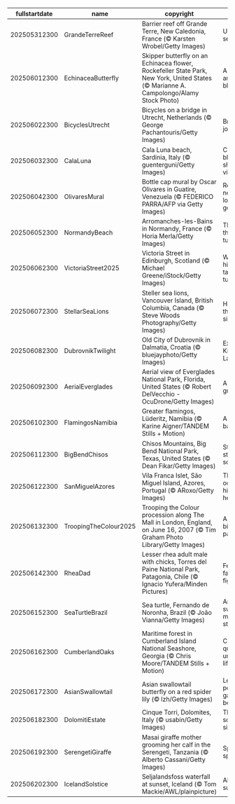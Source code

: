 |fullstartdate|name|copyright|title|image|
|--|--|--|--|--|
202505312300|GrandeTerreReef|Barrier reef off Grande Terre, New Caledonia, France (© Karsten Wrobel/Getty Images)|Under the sea|![](/en-GB/2025/06/202505312300GrandeTerreReef.jpg)|
202506012300|EchinaceaButterfly|Skipper butterfly on an Echinacea flower, Rockefeller State Park, New York, United States (© Marianne A. Campolongo/Alamy Stock Photo)|A blur among the blooms|![](/en-GB/2025/06/202506012300EchinaceaButterfly.jpg)|
202506022300|BicyclesUtrecht|Bicycles on a bridge in Utrecht, Netherlands (© George Pachantouris/Getty Images)|Brake for joy|![](/en-GB/2025/06/202506022300BicyclesUtrecht.jpg)|
202506032300|CalaLuna|Cala Luna beach, Sardinia, Italy (© guenterguni/Getty Images)|Crisp blues, sharp views|![](/en-GB/2025/06/202506032300CalaLuna.jpg)|
202506042300|OlivaresMural|Bottle cap mural by Oscar Olivares in Guatire, Venezuela (© FEDERICO PARRA/AFP via Getty Images)|Recycling never looked so good|![](/en-GB/2025/06/202506042300OlivaresMural.jpg)|
202506052300|NormandyBeach|Arromanches-les-Bains in Normandy, France (© Horia Merla/Getty Images)|The day the tide turned|![](/en-GB/2025/06/202506052300NormandyBeach.jpg)|
202506062300|VictoriaStreet2025|Victoria Street in Edinburgh, Scotland (© Michael Greene/iStock/Getty Images)|Where history takes a turn|![](/en-GB/2025/06/202506062300VictoriaStreet2025.jpg)|
202506072300|StellarSeaLions|Steller sea lions, Vancouver Island, British Columbia, Canada (© Steve Woods Photography/Getty Images)|Hello from the other side|![](/en-GB/2025/06/202506072300StellarSeaLions.jpg)|
202506082300|DubrovnikTwilight|Old City of Dubrovnik in Dalmatia, Croatia (© bluejayphoto/Getty Images)|Explore King's Landing|![](/en-GB/2025/06/202506082300DubrovnikTwilight.jpg)|
202506092300|AerialEverglades|Aerial view of Everglades National Park, Florida, United States (© Robert DelVecchio - OcuDrone/Getty Images)|A river of grass|![](/en-GB/2025/06/202506092300AerialEverglades.jpg)|
202506102300|FlamingosNamibia|Greater flamingos, Lüderitz, Namibia (© Karine Aigner/TANDEM Stills + Motion)|A tidal ballet|![](/en-GB/2025/06/202506102300FlamingosNamibia.jpg)|
202506112300|BigBendChisos|Chisos Mountains, Big Bend National Park, Texas, United States (© Dean Fikar/Getty Images)|Stars, stone and solitude|![](/en-GB/2025/06/202506112300BigBendChisos.jpg)|
202506122300|SanMiguelAzores|Vila Franca Islet, São Miguel Island, Azores, Portugal (© ARoxo/Getty Images)|The ocean's hidden heartbeat|![](/en-GB/2025/06/202506122300SanMiguelAzores.jpg)|
202506132300|TroopingTheColour2025|Trooping the Colour procession along The Mall in London, England, on June 16, 2007 (© Tim Graham Photo Library/Getty Images)|A royal birthday parade|![](/en-GB/2025/06/202506132300TroopingTheColour2025.jpg)|
202506142300|RheaDad|Lesser rhea adult male with chicks, Torres del Paine National Park, Patagonia, Chile (© Ignacio Yufera/Minden Pictures)|Feathered father figure|![](/en-GB/2025/06/202506142300RheaDad.jpg)|
202506152300|SeaTurtleBrazil|Sea turtle, Fernando de Noronha, Brazil (© João Vianna/Getty Images)|Ancient swimmers, modern struggles|![](/en-GB/2025/06/202506152300SeaTurtleBrazil.jpg)|
202506162300|CumberlandOaks|Maritime forest in Cumberland Island National Seashore, Georgia (© Chris Moore/TANDEM Stills + Motion)|Coastal quiet, untamed life|![](/en-GB/2025/06/202506162300CumberlandOaks.jpg)|
202506172300|AsianSwallowtail|Asian swallowtail butterfly on a red spider lily (© lzh/Getty Images)|Let the pollinating games begin!|![](/en-GB/2025/06/202506172300AsianSwallowtail.jpg)|
202506182300|DolomitiEstate|Cinque Torri, Dolomites, Italy (© usabin/Getty Images)|The sounds of silence|![](/en-GB/2025/06/202506182300DolomitiEstate.jpg)|
202506192300|SerengetiGiraffe|Masai giraffe mother grooming her calf in the Serengeti, Tanzania (© Alberto Cassani/Getty Images)|Spot the spots|![](/en-GB/2025/06/202506192300SerengetiGiraffe.jpg)|
202506202300|IcelandSolstice|Seljalandsfoss waterfall at sunset, Iceland (© Tom Mackie/AWL/plainpicture)|All set for sunset|![](/en-GB/2025/06/202506202300IcelandSolstice.jpg)|
